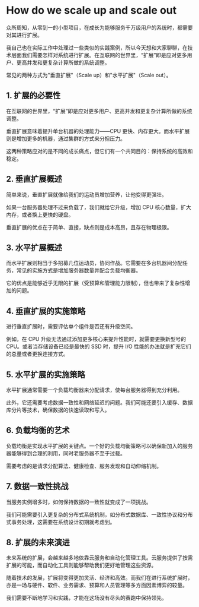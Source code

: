 # How do we scale up and scale out

众所周知，从零到一的小型项目，在成长为能够服务千万级用户的系统时，都需要对其进行扩展。

我自己也在实际工作中处理过一些类似的实践案例，所以今天想和大家聊聊，在技术层面我们需要怎样对系统进行扩展。在互联网的世界里，“扩展”即是应对更多用户、更高并发和更复杂计算所做的系统调整。

常见的两种方式为"垂直扩展"（Scale up）和"水平扩展"（Scale out）。



## 1. 扩展的必要性
在互联网的世界里，“扩展”即是应对更多用户、更高并发和更复杂计算所做的系统调整。

垂直扩展意味着提升单台机器的处理能力——CPU 更快、内存更大。而水平扩展则是增加更多的机器，通过集群的方式来分担压力。

这两种策略应对的是不同的成长痛点，但它们有一个共同目的：保持系统的高效和稳定。



## 2. 垂直扩展概述
简单来说，垂直扩展就像给我们的运动员增加营养，让他变得更强壮。

如果一台服务器处理不过来负载了，我们就给它升级，增加 CPU 核心数量，扩大内存，或者换上更快的硬盘。

垂直扩展的优点在于简单、直接，缺点则是成本高昂，且存在物理极限。



## 3. 水平扩展概述
而水平扩展则相当于多招募几位运动员，协同作战。它需要在多台机器间分配任务，常见的实施方式是增加服务器数量并配合负载均衡器。

它的优点是能够近乎无限的扩展（受预算和管理能力限制），但也带来了复杂性增加的问题。



## 4. 垂直扩展的实施策略
进行垂直扩展时，需要评估单个组件是否还有升级空间。

例如，在 CPU 升级无法通过添加更多核心来提升性能时，就需要更换新型号的 CPU。或者当存储设备已经是最快的 SSD 时，提升 I/O 性能的办法就是扩充它们的总量或者更换连接方式。



## 5. 水平扩展的实施策略
水平扩展通常需要一个负载均衡器来分配请求，使每台服务器得到充分利用。

此外，它还需要考虑数据一致性和网络延迟的问题。我们可能还要引入缓存、数据库分片等技术，确保数据的快速读取和写入。



## 6. 负载均衡的艺术
负载均衡是实现水平扩展的关键点。一个好的负载均衡策略可以确保新加入的服务器能够得到合理的利用，同时老服务器不至于过载。

需要考虑的是请求分配算法、健康检查、服务发现和自动伸缩机制。



## 7. 数据一致性挑战
当服务实例增多时，如何保持数据的一致性就变成了一项挑战。

我们可能需要引入更复杂的分布式系统机制，如分布式数据库、一致性协议和分布式事务处理，这需要在系统设计初期就考虑到。



## 8. 扩展的未来演进
未来系统的扩展，会越来越多地依靠云服务和自动化管理工具。云服务提供了按需扩展的可能，而自动化工具则能够帮助我们更好地管理这些资源。

随着技术的发展，扩展将变得更加灵活、经济和高效。而我们在进行系统扩展时，亦是一场与硬件、软件、业务需求、预算和人员管理等多方面因素博弈的较量。

我们需要不断地学习和实践，才能在这场没有尽头的赛跑中保持领先。